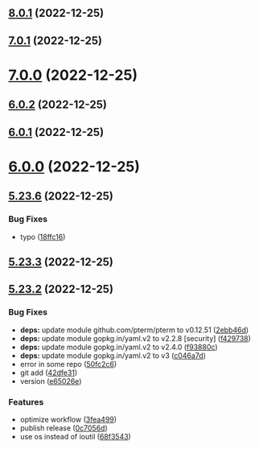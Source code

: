## [8.0.1](https://github.com/AkaraChen/bump-version/compare/7.0.1...8.0.1) (2022-12-25)



## [7.0.1](https://github.com/AkaraChen/bump-version/compare/7.0.0...7.0.1) (2022-12-25)



# [7.0.0](https://github.com/AkaraChen/bump-version/compare/6.0.2...7.0.0) (2022-12-25)



## [6.0.2](https://github.com/AkaraChen/bump-version/compare/6.0.1...6.0.2) (2022-12-25)



## [6.0.1](https://github.com/AkaraChen/bump-version/compare/6.0.0...6.0.1) (2022-12-25)



# [6.0.0](https://github.com/AkaraChen/bump-version/compare/5.23.6...6.0.0) (2022-12-25)



## [5.23.6](https://github.com/AkaraChen/bump-version/compare/5.23.3...5.23.6) (2022-12-25)


### Bug Fixes

* typo ([18ffc16](https://github.com/AkaraChen/bump-version/commit/18ffc16cc0308a48a80566c5bd540c3e68b82b76))



## [5.23.3](https://github.com/AkaraChen/bump-version/compare/5.23.2...5.23.3) (2022-12-25)



## [5.23.2](https://github.com/AkaraChen/bump-version/compare/2.2.0...5.23.2) (2022-12-25)


### Bug Fixes

* **deps:** update module github.com/pterm/pterm to v0.12.51 ([2ebb46d](https://github.com/AkaraChen/bump-version/commit/2ebb46d3d1ecae460a5e531f9fa27d4f940d59d1))
* **deps:** update module gopkg.in/yaml.v2 to v2.2.8 [security] ([f429738](https://github.com/AkaraChen/bump-version/commit/f4297382c290a6f7ab35ffea5860051343d43c39))
* **deps:** update module gopkg.in/yaml.v2 to v2.4.0 ([f93880c](https://github.com/AkaraChen/bump-version/commit/f93880cca5e03a892509e8c55209c9d3a0ee31a2))
* **deps:** update module gopkg.in/yaml.v2 to v3 ([c046a7d](https://github.com/AkaraChen/bump-version/commit/c046a7dee147f4fb5ce774e6995fffd85ee156aa))
* error in some repo ([50fc2c6](https://github.com/AkaraChen/bump-version/commit/50fc2c638d9682e8f76c928e98f0007014f836a4))
* git add ([42dfe31](https://github.com/AkaraChen/bump-version/commit/42dfe315aee5930ef04ee86af8937caa26b8fab4))
* version ([e65026e](https://github.com/AkaraChen/bump-version/commit/e65026e7894e189b07ee820ed90995c11e3ac24b))


### Features

* optimize workflow ([3fea499](https://github.com/AkaraChen/bump-version/commit/3fea49927ec51dca10a48af5a7b72189819c8338))
* publish release ([0c7056d](https://github.com/AkaraChen/bump-version/commit/0c7056debb1f62107d81f819d70f5cc57dd6d552))
* use os instead of ioutil ([68f3543](https://github.com/AkaraChen/bump-version/commit/68f3543b1c25a2307694c0c111bfd22999c367b4))




